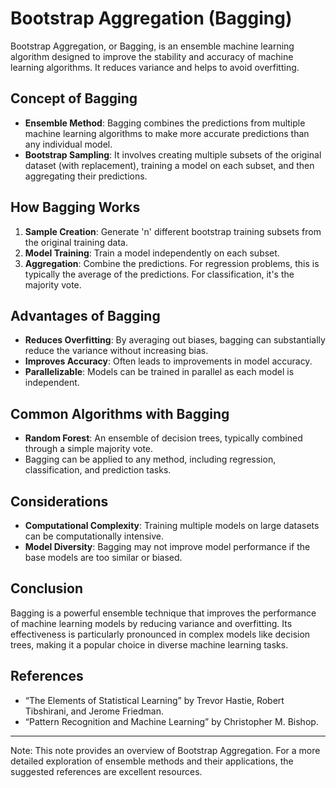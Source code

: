 # Bootstrap Aggregation (Bagging)

Bootstrap Aggregation, or Bagging, is an ensemble machine learning algorithm designed to improve the stability and accuracy of machine learning algorithms. It reduces variance and helps to avoid overfitting.

## Concept of Bagging

- **Ensemble Method**: Bagging combines the predictions from multiple machine learning algorithms to make more accurate predictions than any individual model.
- **Bootstrap Sampling**: It involves creating multiple subsets of the original dataset (with replacement), training a model on each subset, and then aggregating their predictions.

## How Bagging Works

1. **Sample Creation**: Generate 'n' different bootstrap training subsets from the original training data.
2. **Model Training**: Train a model independently on each subset.
3. **Aggregation**: Combine the predictions. For regression problems, this is typically the average of the predictions. For classification, it's the majority vote.

## Advantages of Bagging

- **Reduces Overfitting**: By averaging out biases, bagging can substantially reduce the variance without increasing bias.
- **Improves Accuracy**: Often leads to improvements in model accuracy.
- **Parallelizable**: Models can be trained in parallel as each model is independent.

## Common Algorithms with Bagging

- **Random Forest**: An ensemble of decision trees, typically combined through a simple majority vote.
- Bagging can be applied to any method, including regression, classification, and prediction tasks.

## Considerations

- **Computational Complexity**: Training multiple models on large datasets can be computationally intensive.
- **Model Diversity**: Bagging may not improve model performance if the base models are too similar or biased.

## Conclusion

Bagging is a powerful ensemble technique that improves the performance of machine learning models by reducing variance and overfitting. Its effectiveness is particularly pronounced in complex models like decision trees, making it a popular choice in diverse machine learning tasks.

## References

- “The Elements of Statistical Learning” by Trevor Hastie, Robert Tibshirani, and Jerome Friedman.
- “Pattern Recognition and Machine Learning” by Christopher M. Bishop.

---

Note: This note provides an overview of Bootstrap Aggregation. For a more detailed exploration of ensemble methods and their applications, the suggested references are excellent resources.
